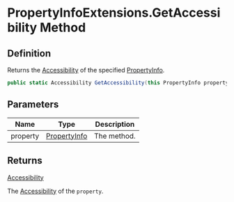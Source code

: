 # PropertyInfoExtensions.GetAccessibility Method
## Definition

Returns the [Accessibility](MrKWatkins.Reflection.Accessibility.md) of the specified [PropertyInfo](https://learn.microsoft.com/en-gb/dotnet/api/System.Reflection.PropertyInfo).

```c#
public static Accessibility GetAccessibility(this PropertyInfo property);
```

## Parameters

| Name | Type | Description |
| ---- | ---- | ----------- |
| property | [PropertyInfo](https://learn.microsoft.com/en-gb/dotnet/api/System.Reflection.PropertyInfo) | The method. |

## Returns

[Accessibility](MrKWatkins.Reflection.Accessibility.md)

The [Accessibility](MrKWatkins.Reflection.Accessibility.md) of the `property`.
